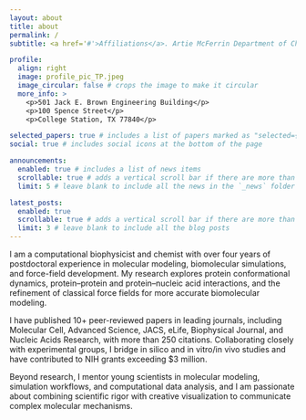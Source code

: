 ```yaml
---
layout: about
title: about
permalink: /
subtitle: <a href='#'>Affiliations</a>. Artie McFerrin Department of Chemical Engineering, Texas A&M University.

profile:
  align: right
  image: profile_pic_TP.jpeg
  image_circular: false # crops the image to make it circular
  more_info: >
    <p>501 Jack E. Brown Engineering Building</p>
    <p>100 Spence Street</p>
    <p>College Station, TX 77840</p>

selected_papers: true # includes a list of papers marked as "selected={true}"
social: true # includes social icons at the bottom of the page

announcements:
  enabled: true # includes a list of news items
  scrollable: true # adds a vertical scroll bar if there are more than 3 news items
  limit: 5 # leave blank to include all the news in the `_news` folder

latest_posts:
  enabled: true
  scrollable: true # adds a vertical scroll bar if there are more than 3 new posts items
  limit: 3 # leave blank to include all the blog posts
---
```


I am a computational biophysicist and chemist with over four years of postdoctoral experience in molecular modeling, biomolecular simulations, and force-field development. My research explores protein conformational dynamics, protein–protein and protein–nucleic acid interactions, and the refinement of classical force fields for more accurate biomolecular modeling.

I have published 10+ peer-reviewed papers in leading journals, including Molecular Cell, Advanced Science, JACS, eLife, Biophysical Journal, and Nucleic Acids Research, with more than 250 citations. Collaborating closely with experimental groups, I bridge in silico and in vitro/in vivo studies and have contributed to NIH grants exceeding $3 million.

Beyond research, I mentor young scientists in molecular modeling, simulation workflows, and computational data analysis, and I am passionate about combining scientific rigor with creative visualization to communicate complex molecular mechanisms.

